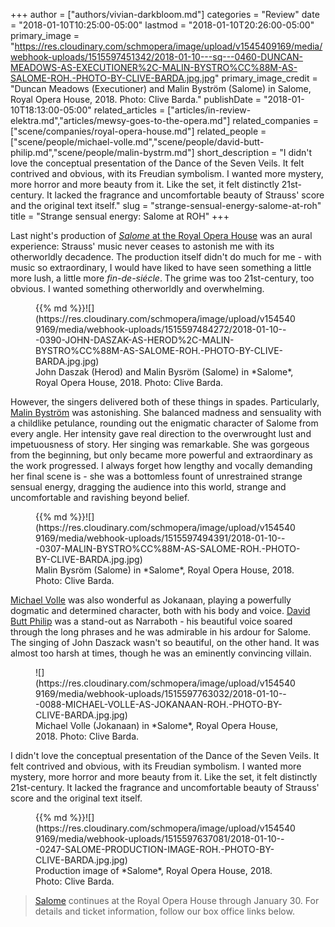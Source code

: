 +++
author = ["authors/vivian-darkbloom.md"]
categories = "Review"
date = "2018-01-10T10:25:00-05:00"
lastmod = "2018-01-10T20:26:00-05:00"
primary_image = "https://res.cloudinary.com/schmopera/image/upload/v1545409169/media/webhook-uploads/1515597451342/2018-01-10---sq---0460-DUNCAN-MEADOWS-AS-EXECUTIONER%2C-MALIN-BYSTRO%CC%88M-AS-SALOME-ROH.-PHOTO-BY-CLIVE-BARDA.jpg.jpg"
primary_image_credit = "Duncan Meadows (Executioner) and Malin Byström (Salome) in Salome, Royal Opera House, 2018. Photo: Clive Barda."
publishDate = "2018-01-10T18:13:00-05:00"
related_articles = ["articles/in-review-elektra.md","articles/mewsy-goes-to-the-opera.md"]
related_companies = ["scene/companies/royal-opera-house.md"]
related_people = ["scene/people/michael-volle.md","scene/people/david-butt-philip.md","scene/people/malin-bystrm.md"]
short_description = "I didn&#039;t love the conceptual presentation of the Dance of the Seven Veils. It felt contrived and obvious, with its Freudian symbolism. I wanted more mystery, more horror and more beauty from it. Like the set, it felt distinctly 21st-century. It lacked the fragrance and uncomfortable beauty of Strauss&#039; score and the original text itself."
slug = "strange-sensual-energy-salome-at-roh"
title = "Strange sensual energy: Salome at ROH"
+++

Last night's production of [*Salome* at the Royal Opera House](http://www.roh.org.uk/productions/salome-by-david-mcvicar) was an aural experience: Strauss' music never ceases to astonish me with its otherworldly decadence. The production itself didn't do much for me - with music so extraordinary, I would have liked to have seen something a little more lush, a little more *fin-de-siécle*. The grime was too 21st-century, too obvious. I wanted something otherworldly and overwhelming. 

<figure data-type="image">{{% md %}}![](https://res.cloudinary.com/schmopera/image/upload/v1545409169/media/webhook-uploads/1515597484272/2018-01-10---0390-JOHN-DASZAK-AS-HEROD%2C-MALIN-BYSTRO%CC%88M-AS-SALOME-ROH.-PHOTO-BY-CLIVE-BARDA.jpg.jpg)
<figcaption>John Daszak (Herod) and Malin Bysröm (Salome) in *Salome*, Royal Opera House, 2018. Photo: Clive Barda.</figcaption>
</figure>

However, the singers delivered both of these things in spades. Particularly, [Malin Byström](/scene/people/malin-bystrom/) was astonishing. She balanced madness and sensuality with a childlike petulance, rounding out the enigmatic character of Salome from every angle. Her intensity gave real direction to the overwrought lust and impetuousness of story. Her singing was remarkable. She was gorgeous from the beginning, but only became more powerful and extraordinary as the work progressed. I always forget how lengthy and vocally demanding her final scene is - she was a bottomless fount of unrestrained strange sensual energy, dragging the audience into this world, strange and uncomfortable and ravishing beyond belief.

<figure data-type="image">{{% md %}}![](https://res.cloudinary.com/schmopera/image/upload/v1545409169/media/webhook-uploads/1515597494391/2018-01-10---0307-MALIN-BYSTRO%CC%88M-AS-SALOME-ROH.-PHOTO-BY-CLIVE-BARDA.jpg.jpg)
<figcaption>Malin Bysröm (Salome) in *Salome*, Royal Opera House, 2018. Photo: Clive Barda.</figcaption>
</figure>

[Michael Volle](/scene/people/michael-volle/) was also wonderful as Jokanaan, playing a powerfully dogmatic and determined character, both with his body and voice. [David Butt Philip](/scene/people/david-butt-philip/) was a stand-out as Narraboth - his beautiful voice soared through the long phrases and he was admirable in his ardour for Salome. The singing of John Daszack wasn't so beautiful, on the other hand. It was almost too harsh at times, though he was an eminently convincing villain. 

<figure data-type="image">![](https://res.cloudinary.com/schmopera/image/upload/v1545409169/media/webhook-uploads/1515597763032/2018-01-10---0088-MICHAEL-VOLLE-AS-JOKANAAN-ROH.-PHOTO-BY-CLIVE-BARDA.jpg.jpg)
<figcaption>Michael Volle (Jokanaan) in *Salome*, Royal Opera House, 2018. Photo: Clive Barda.</figcaption>
</figure>

I didn't love the conceptual presentation of the Dance of the Seven Veils. It felt contrived and obvious, with its Freudian symbolism. I wanted more mystery, more horror and more beauty from it. Like the set, it felt distinctly 21st-century. It lacked the fragrance and uncomfortable beauty of Strauss' score and the original text itself.

<figure data-type="image">{{% md %}}![](https://res.cloudinary.com/schmopera/image/upload/v1545409169/media/webhook-uploads/1515597637081/2018-01-10---0247-SALOME-PRODUCTION-IMAGE-ROH.-PHOTO-BY-CLIVE-BARDA.jpg.jpg)
<figcaption>Production image of *Salome*, Royal Opera House, 2018. Photo: Clive Barda.</figcaption>
</figure>

>[Salome](http://www.roh.org.uk/productions/salome-by-david-mcvicar) continues at the Royal Opera House through January 30. For details and ticket information, follow our box office links below.
